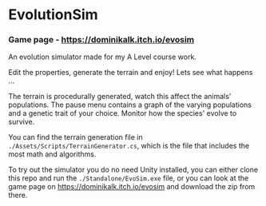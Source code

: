 # EvolutionSim

### Game page - https://dominikalk.itch.io/evosim

An evolution simulator made for my A Level course work. 

Edit the properties, generate the terrain and enjoy! Lets see what happens ...

The terrain is procedurally generated, watch this affect the animals' populations. The pause menu contains a graph of the varying populations and a genetic trait of your choice. Monitor how the species' evolve to survive.

You can find the terrain generation file in `./Assets/Scripts/TerrainGenerator.cs`, which is the file that includes the most math and algorithms.

To try out the simulator you do no need Unity installed, you can either clone this repo and run the `./Standalone/EvoSim.exe` file, or you can look at the game page on https://dominikalk.itch.io/evosim and download the zip from there.
